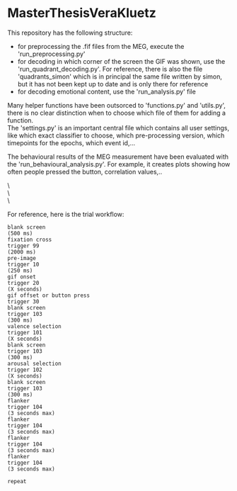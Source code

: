 # MasterThesisVeraKluetz


This repository has the following structure:

- for preprocessing the .fif files from the MEG, execute the 'run_preprocessing.py'
- for decoding in which corner of the screen the GIF was shown, use the 'run_quadrant_decoding.py'. For reference, there is also the file 'quadrants_simon' which is in principal the same file written by simon, but it has not been kept up to date and is only there for reference
- for decoding emotional content, use the 'run_analysis.py' file

Many helper functions have been outsorced to 'functions.py' and 'utils.py', there is no clear distinction when to choose which file of them for adding a function.  
The 'settings.py' is an important central file which contains all user settings, like which exact classifier to choose, which pre-processing version, which timepoints for the epochs, which event id,...

The behavioural results of the MEG measurement have been evaluated with the 'run_behavioural_analysis.py'. For example, it creates plots showing how often people pressed the button, correlation values,..






\  
\  
\  


       


For reference, here is the trial workflow:

```
blank screen 
(500 ms)
fixation cross
trigger 99
(2000 ms)
pre-image
trigger 10
(250 ms)
gif onset
trigger 20
(X seconds)
gif offset or button press
trigger 30
blank screen
trigger 103
(300 ms)
valence selection
trigger 101
(X seconds)
blank screen
trigger 103
(300 ms)
arousal selection
trigger 102
(X seconds)
blank screen
trigger 103
(300 ms)
flanker
trigger 104
(3 seconds max)
flanker
trigger 104
(3 seconds max)
flanker
trigger 104
(3 seconds max)
flanker
trigger 104
(3 seconds max)

repeat
```
